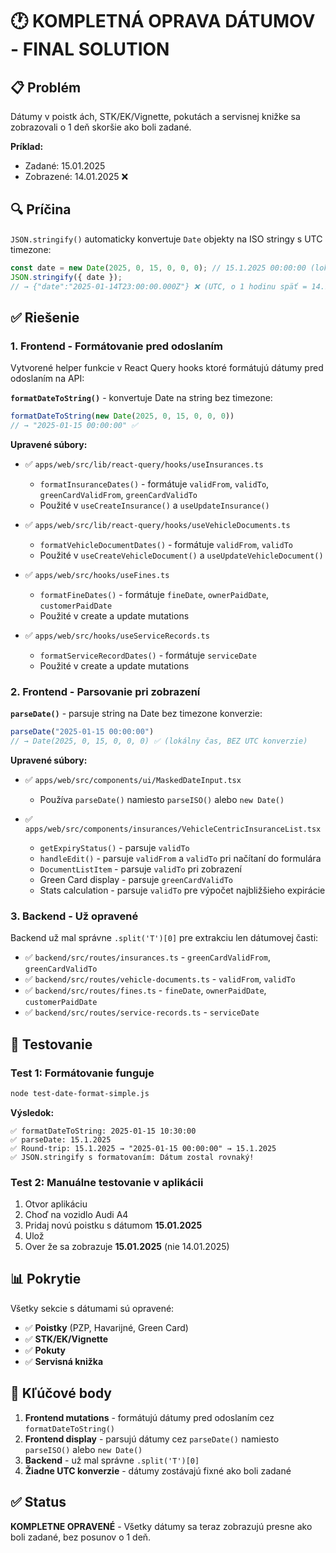 # 🕐 KOMPLETNÁ OPRAVA DÁTUMOV - FINAL SOLUTION

## 📋 Problém

Dátumy v poistk ách, STK/EK/Vignette, pokutách a servisnej knižke sa zobrazovali o 1 deň skoršie ako boli zadané.

**Príklad:**
- Zadané: 15.01.2025
- Zobrazené: 14.01.2025 ❌

## 🔍 Príčina

`JSON.stringify()` automaticky konvertuje `Date` objekty na ISO stringy s UTC timezone:

```javascript
const date = new Date(2025, 0, 15, 0, 0, 0); // 15.1.2025 00:00:00 (lokálny čas)
JSON.stringify({ date }); 
// → {"date":"2025-01-14T23:00:00.000Z"} ❌ (UTC, o 1 hodinu späť = 14.1.2025)
```

## ✅ Riešenie

### 1. Frontend - Formátovanie pred odoslaním

Vytvorené helper funkcie v React Query hooks ktoré formátujú dátumy pred odoslaním na API:

**`formatDateToString()`** - konvertuje Date na string bez timezone:
```javascript
formatDateToString(new Date(2025, 0, 15, 0, 0, 0))
// → "2025-01-15 00:00:00" ✅
```

**Upravené súbory:**
- ✅ `apps/web/src/lib/react-query/hooks/useInsurances.ts`
  - `formatInsuranceDates()` - formátuje `validFrom`, `validTo`, `greenCardValidFrom`, `greenCardValidTo`
  - Použité v `useCreateInsurance()` a `useUpdateInsurance()`

- ✅ `apps/web/src/lib/react-query/hooks/useVehicleDocuments.ts`
  - `formatVehicleDocumentDates()` - formátuje `validFrom`, `validTo`
  - Použité v `useCreateVehicleDocument()` a `useUpdateVehicleDocument()`

- ✅ `apps/web/src/hooks/useFines.ts`
  - `formatFineDates()` - formátuje `fineDate`, `ownerPaidDate`, `customerPaidDate`
  - Použité v create a update mutations

- ✅ `apps/web/src/hooks/useServiceRecords.ts`
  - `formatServiceRecordDates()` - formátuje `serviceDate`
  - Použité v create a update mutations

### 2. Frontend - Parsovanie pri zobrazení

**`parseDate()`** - parsuje string na Date bez timezone konverzie:
```javascript
parseDate("2025-01-15 00:00:00")
// → Date(2025, 0, 15, 0, 0, 0) ✅ (lokálny čas, BEZ UTC konverzie)
```

**Upravené súbory:**
- ✅ `apps/web/src/components/ui/MaskedDateInput.tsx`
  - Používa `parseDate()` namiesto `parseISO()` alebo `new Date()`

- ✅ `apps/web/src/components/insurances/VehicleCentricInsuranceList.tsx`
  - `getExpiryStatus()` - parsuje `validTo`
  - `handleEdit()` - parsuje `validFrom` a `validTo` pri načítaní do formulára
  - `DocumentListItem` - parsuje `validTo` pri zobrazení
  - Green Card display - parsuje `greenCardValidTo`
  - Stats calculation - parsuje `validTo` pre výpočet najbližšieho expirácie

### 3. Backend - Už opravené

Backend už mal správne `.split('T')[0]` pre extrakciu len dátumovej časti:

- ✅ `backend/src/routes/insurances.ts` - `greenCardValidFrom`, `greenCardValidTo`
- ✅ `backend/src/routes/vehicle-documents.ts` - `validFrom`, `validTo`
- ✅ `backend/src/routes/fines.ts` - `fineDate`, `ownerPaidDate`, `customerPaidDate`
- ✅ `backend/src/routes/service-records.ts` - `serviceDate`

## 🧪 Testovanie

### Test 1: Formátovanie funguje
```bash
node test-date-format-simple.js
```

**Výsledok:**
```
✅ formatDateToString: 2025-01-15 10:30:00
✅ parseDate: 15.1.2025
✅ Round-trip: 15.1.2025 → "2025-01-15 00:00:00" → 15.1.2025
✅ JSON.stringify s formatovaním: Dátum zostal rovnaký!
```

### Test 2: Manuálne testovanie v aplikácii

1. Otvor aplikáciu
2. Choď na vozidlo Audi A4
3. Pridaj novú poistku s dátumom **15.01.2025**
4. Ulož
5. Over že sa zobrazuje **15.01.2025** (nie 14.01.2025)

## 📊 Pokrytie

Všetky sekcie s dátumami sú opravené:

- ✅ **Poistky** (PZP, Havarijné, Green Card)
- ✅ **STK/EK/Vignette**
- ✅ **Pokuty**
- ✅ **Servisná knižka**

## 🎯 Kľúčové body

1. **Frontend mutations** - formátujú dátumy pred odoslaním cez `formatDateToString()`
2. **Frontend display** - parsujú dátumy cez `parseDate()` namiesto `parseISO()` alebo `new Date()`
3. **Backend** - už mal správne `.split('T')[0]`
4. **Žiadne UTC konverzie** - dátumy zostávajú fixné ako boli zadané

## ✅ Status

**KOMPLETNE OPRAVENÉ** - Všetky dátumy sa teraz zobrazujú presne ako boli zadané, bez posunov o 1 deň.

